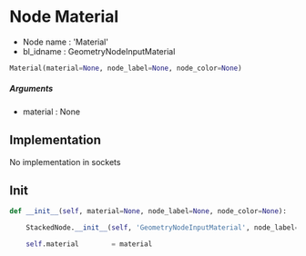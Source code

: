 # Node Material

- Node name : 'Material'
- bl_idname : GeometryNodeInputMaterial


``` python
Material(material=None, node_label=None, node_color=None)
```
##### Arguments

- material : None

## Implementation

No implementation in sockets

## Init

``` python
def __init__(self, material=None, node_label=None, node_color=None):

    StackedNode.__init__(self, 'GeometryNodeInputMaterial', node_label=node_label, node_color=node_color)

    self.material        = material
```
